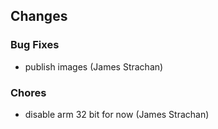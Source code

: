 ## Changes

### Bug Fixes

* publish images (James Strachan)

### Chores

* disable arm 32 bit for now (James Strachan)
